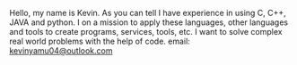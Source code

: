 Hello, my name is Kevin. As you can tell I have experience in using C, C++, JAVA and python. I on a mission to apply these languages, other languages and tools to create programs, services, tools, etc. I want to solve complex real world problems with the help of code. email: kevinyamu04@outlook.com
<!---
OnlyKev/OnlyKev is a ✨ special ✨ repository because its `README.md` (this file) appears on your GitHub profile.
You can click the Preview link to take a look at your changes.
--->
